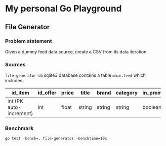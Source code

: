 # My personal Go Playground

## File Generator

### Problem statement

Given a dummy feed data source, create a CSV from its data iteration

### Sources

`file-generator-db` sqlite3 database contains a table `main.feed` which includes

| id_item                 | id_offer | price | title  | brand  | category | in_promo |
|-------------------------|----------|-------|--------|--------|----------|----------|
| int (PK auto-increment) | int      | float | string | string | string   | boolean  |


### Benchmark

```shell
go test -bench=. file-generator -benchtime=10x
```